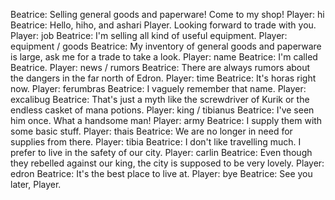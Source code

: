 Beatrice: Selling general goods and paperware! Come to my shop!
Player: hi
Beatrice: Hello, hiho, and ashari Player. Looking forward to trade with you.
Player: job
Beatrice: I'm selling all kind of useful equipment.
Player: equipment / goods
Beatrice: My inventory of general goods and paperware is large, ask me for a trade to take a look.
Player: name
Beatrice: I'm called Beatrice.
Player: news / rumors
Beatrice: There are always rumors about the dangers in the far north of Edron.
Player: time
Beatrice: It's horas right now.
Player: ferumbras
Beatrice: I vaguely remember that name.
Player: excalibug
Beatrice: That's just a myth like the screwdriver of Kurik or the endless casket of mana potions.
Player: king / tibianus
Beatrice: I've seen him once. What a handsome man!
Player: army
Beatrice: I supply them with some basic stuff.
Player: thais
Beatrice: We are no longer in need for supplies from there.
Player: tibia
Beatrice: I don't like travelling much. I prefer to live in the safety of our city.
Player: carlin
Beatrice: Even though they rebelled against our king, the city is supposed to be very lovely.
Player: edron
Beatrice: It's the best place to live at.
Player: bye
Beatrice: See you later, Player.